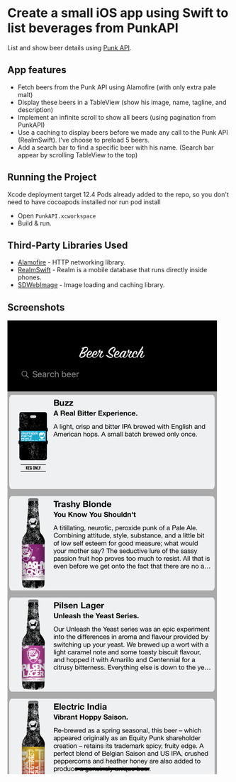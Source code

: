 # Create a small iOS app using Swift to list beverages from PunkAPI
List and show beer details using [Punk API](https://punkapi.com).

## App features

- Fetch beers from the Punk API using Alamofire (with only extra pale malt)
- Display these beers in a TableView (show his image, name, tagline, and description)
- Implement an infinite scroll to show all beers (using pagination from PunkAPI)
- Use a caching to display beers before we made any call to the Punk API (RealmSwift). I've choose to preload 5 beers.
- Add a search bar to find a specific beer with his name. (Search bar appear by scrolling TableView to the top)

## Running the Project
Xcode deployment target 12.4
Pods already added to the repo, so you don't need to have cocoapods installed nor run pod install

- Open `PunkAPI.xcworkspace`
- Build & run.

## Third-Party Libraries Used

- [Alamofire](https://github.com/Alamofire/Alamofire) - HTTP networking library.
- [RealmSwift](https://github.com/realm/realm-cocoa) - Realm is a mobile database that runs directly inside phones.
- [SDWebImage](https://github.com/SDWebImage/SDWebImage) - Image loading and caching library.

## Screenshots

![Alt text](Screenshots/ListView.png?raw=true "Optional Title")
